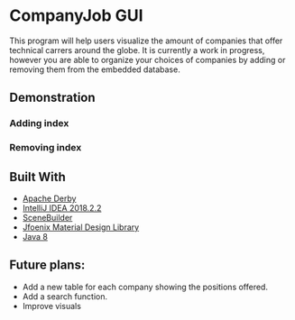 # CompanyJob GUI
This program will help users visualize the amount of companies that offer technical carrers around the globe.
It is currently a work in progress, however you are able to organize your choices of companies by adding or removing them from the embedded database.

## Demonstration
### Adding index

### Removing index 

## Built With

* [Apache Derby](https://db.apache.org/derby/)
* [IntelliJ IDEA 2018.2.2](https://www.jetbrains.com/idea/)
* [SceneBuilder](https://gluonhq.com/products/scene-builder/)
* [Jfoenix Material Design Library](http://www.jfoenix.com/)
* [Java 8](https://www.oracle.com/technetwork/java/javase/downloads/jdk8-downloads-2133151.html)

## Future plans:

* Add a new table for each company showing the positions offered.
* Add a search function.
* Improve visuals
